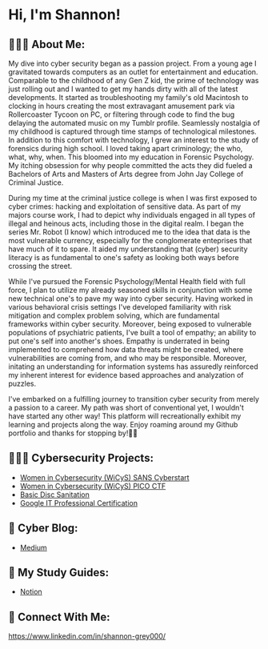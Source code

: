 <h1>Hi, I'm Shannon! 
<h2>🙋🏻‍♀️ About Me: </h2>

My dive into cyber security began as a passion project. From a young age I gravitated towards computers as an outlet for entertainment and education. Comparable to the childhood of any Gen Z kid, the prime of technology was just rolling out and I wanted to get my hands dirty with all of the latest developments. It started as troubleshooting my family's old Macintosh to clocking in hours creating the most extravagant amusement park via Rollercoaster Tycoon on PC, or filtering through code to find the bug delaying the automated music on my Tumblr profile. Seamlessly nostalgia of my childhood is captured through time stamps of technological milestones. 
In addition to this comfort with technology, I grew an interest to the study of forensics during high school. I loved taking apart criminology; the who, what, why, when. This bloomed into my education in Forensic Psychology. My itching obsession for why people committed the acts they did fueled a Bachelors of Arts and Masters of Arts degree from John Jay College of Criminal Justice.

During my time at the criminal justice college is when I was first exposed to cyber crimes: hacking and exploitation of sensitive data. As part of my majors course work, I had to depict why individuals engaged in all types of illegal and heinous acts, including those in the digital realm. I began the series Mr. Robot (I know) which introduced me to the idea that data is the most vulnerable currency, especially for the conglomerate enteprises that have much of it to spare. It aided my understanding that (cyber) security literacy is as fundamental to one's safety as looking both ways before crossing the street. 

While I've pursued the Forensic Psychology/Mental Health field with full force, I plan to utilize my already seasoned skills in conjunction with some new technical one's to pave my way into cyber security. Having worked in various behavioral crisis settings I've developed familiarity with risk mitigation and complex problem solving, which are fundamental frameworks within cyber security. Moreover, being exposed to vulnerable populations of psychiatric patients, I've built a tool of empathy; an ability to put one's self into another's shoes.  Empathy is underrated in being implemented to comprehend how data threats might be created, where vulnerabilities are coming from, and who may be responsible. Moreover, initating an understanding for information systems has assuredly reinforced my inherent interest for evidence based approaches and analyzation of puzzles. 

I've embarked on a fulfilling journey to transition cyber security from merely a passion to a career. My path was short of conventional yet, I wouldn't have started any other way! This platform will recreationally exhibit my learning and projects along the way. Enjoy roaming around my Github portfolio and thanks for stopping by!🫧💌
  
<h2> 👩🏻‍💻 Cybersecurity Projects:</h2>

  - [Women in Cybersecurity (WiCyS) SANS Cyberstart](https://github.com/shannongrey/SANS-Cyberstart)
  - [Women in Cybersecurity (WiCyS) PICO CTF](https://github.com/shannongrey/Pico-CTF)
  - [Basic Disc Sanitation](https://github.com/shannongrey/Disk-Sanitation-/blob/main/README.md)
  - [Google IT Professional Certification](https://github.com/shannongrey/Google-IT-Certification-/tree/main)

<h2> 💭 Cyber Blog:</h2>

- [Medium](https://medium.com/@shannongrey00)

<h2> 📖 My Study Guides:</h2>

- [Notion](https://greystudydiary.notion.site/grey-s-study-diary-df04b8a568b3446b85202ed9a281bb7b?pvs=4)
  
<h2> 🤳 Connect With Me:</h2>

 https://www.linkedin.com/in/shannon-grey000/
<!--
**joshmadakor1/joshmadakor1** is a ✨ _special_ ✨ repository because its `README.md` (this file) appears on your GitHub profile.

Here are some ideas to get you started:

- 🔭 I’m currently working on ...
- 🌱 I’m currently learning ...
- 👯 I’m looking to collaborate on ...
- 🤔 I’m looking for help with ...
- 💬 Ask me about ...
- 📫 How to reach me: ...
- 😄 Pronouns: ...
- ⚡ Fun fact: ...
-->
